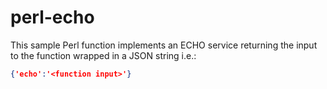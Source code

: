 # perl-echo

This sample Perl function implements an ECHO service returning
the input to the function wrapped in a JSON string i.e.:

```json
{'echo':'<function input>'}
```
